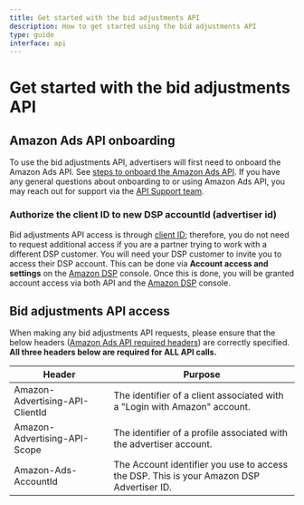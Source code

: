 ```yaml
---
title: Get started with the bid adjustments API
description: How to get started using the bid adjustments API
type: guide
interface: api
---
```


# Get started with the bid adjustments API

## Amazon Ads API onboarding

To use the bid adjustments API, advertisers will first need to onboard the Amazon Ads API. See [steps to onboard the Amazon Ads API](guides/onboarding/overview). If you have any general questions about onboarding to or using Amazon Ads API, you may reach out for support via the [API Support team](support/overview).

### Authorize the client ID to new DSP accountId (advertiser id)

Bid adjustments API access is through [client ID](https://advertising.amazon.com/API/docs/en-us/guides/get-started/retrieve-access-token#retrieve-your-client-id-and-client-secret); therefore, you do not need to request additional access if you are a partner trying to work with a different DSP customer. You will need your DSP customer to invite you to access their DSP account. This can be done via **Account access and settings** on the [Amazon DSP](https://advertising.amazon.com/solutions/products/amazon-dsp) console. Once this is done, you will be granted account access via both API and the [Amazon DSP](https://advertising.amazon.com/solutions/products/amazon-dsp) console.

## Bid adjustments API access

When making any bid adjustments API requests, please ensure that the below headers ([Amazon Ads API required headers](guides/account-management/authorization/overview#required-authorization-headers)) are correctly specified. **All three headers below are required for ALL API calls.**

|Header	|Purpose	|
|---	|---	|
|Amazon-Advertising-API-ClientId	|The identifier of a client associated with a "Login with Amazon" account.	|
|Amazon-Advertising-API-Scope	|The identifier of a profile associated with the advertiser account.	|
|Amazon-Ads-AccountId	|The Account identifier you use to access the DSP. This is your Amazon DSP Advertiser ID.	|
